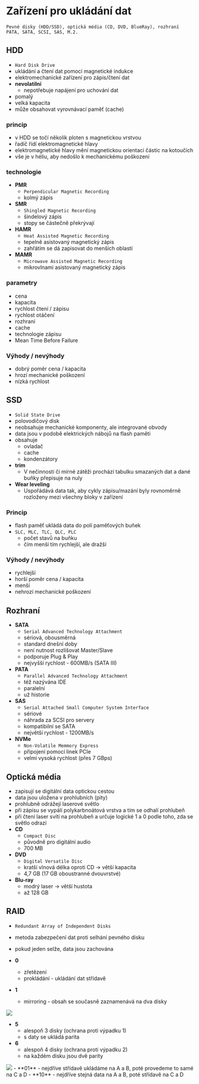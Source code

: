 # Zařízení pro ukládání dat

`Pevné disky (HDD/SSD), optická média (CD, DVD, BlueRay), rozhraní PATA, SATA, SCSI, SAS, M.2.`

## HDD

- `Hard Disk Drive`
- ukládání a čtení dat pomocí magnetické indukce
- elektromechanické zařízení pro zápis/čtení dat
- **nevolatilní**
  - nepotřebuje napájení pro uchování dat
- pomalý
- velká kapacita
- může obsahovat vyrovnávací paměť (cache)

### princip

- v HDD se točí několik ploten s magnetickou vrstvou
- řadič řídí elektromagnetické hlavy
- elektromagnetické hlavy mění magnetickou orientaci částic na kotoučích
- vše je v héliu, aby nedošlo k mechanickému poškození

### technologie

- **PMR**
  - `Perpendicular Magnetic Recording`
  - kolmý zápis
- **SMR**
  - `Shingled Magnetic Recording`
  - šindelový zápis
  - stopy se částečně překrývají
- **HAMR**
  - `Heat Assisted Magnetic Recording`
  - tepelně asistovaný magnetický zápis
  - zahřátím se dá zapisovat do menších oblastí
- **MAMR**
  - `Microwave Assisted Magnetic Recording`
  - mikrovlnami asistovaný magnetický zápis

### parametry

- cena
- kapacita
- rychlost čtení / zápisu
- rychlost otáčení
- rozhraní
- cache
- technologie zápisu
- Mean Time Before Failure

### Výhody / nevýhody

- dobrý poměr cena / kapacita
- hrozí mechanické poškození
- nízká rychlost

## SSD

- `Solid State Drive`
- polovodičový disk
- neobsahuje mechanické komponenty, ale integrované obvody
- data jsou v podobě elektrických nábojů na flash paměti
- obsahuje
  - ovladač
  - cache
  - kondenzátory
- **trim**
  - V nečinnosti či mírné zátěži prochází tabulku smazaných dat a dané buňky přepisuje na nuly
- **Wear leveling**
  - Uspořádává data tak, aby cykly zápisu/mazání byly rovnoměrně rozloženy mezi všechny bloky v zařízení

### Princip

- flash paměť ukládá data do polí paměťových buňek
- `SLC, MLC, TLC, QLC, PLC`
  - počet stavů na buňku
  - čím menší tím rychlejší, ale dražší

### Výhody / nevýhody

- rychlejší
- horší poměr cena / kapacita
- menší
- nehrozí mechanické poškození

## Rozhraní

- **SATA**
  - `Serial Advanced Technology Attachment`
  - sériová, obousměrná
  - standard dnešní doby
  - není nutnost rozlišovat Master/Slave
  - podporuje Plug & Play
  - nejvyšší rychlost - 600MB/s (SATA III)
- **PATA**
  - `Parallel Advanced Technology Attachment`
  - též nazývána IDE
  - paralelní
  - už historie
- **SAS**
  - `Serial Attached Small Computer System Interface`
  - sériové
  - náhrada za SCSI pro servery
  - kompatibilní se SATA
  - největší rychlost - 1200MB/s
- **NVMe**
  - `Non-Volatile Memmory Express`
  - připojení pomocí linek PCIe
  - velmi vysoká rychlost (přes 7 GBps)

## Optická média

- zapisují se digitální data optickou cestou
- data jsou uložena v prohlubních (pity)
- prohlubně odrážejí laserové světlo
- při zápisu se vypálí polykarbnoátová vrstva a tím se odhalí prohlubeň
- při čtení laser svítí na prohlubeň a určuje logické 1 a 0 podle toho, zda se světlo odrazí
- **CD**
  - `Compact Disc`
  - původně pro digitální audio
  - 700 MB
- **DVD**
  - `Digital Versatile Disc`
  - kratší vlnová délka oproti CD → větší kapacita
  - 4,7 GB (17 GB oboustranné dvouvrstvé)
- **Blu-ray**
  - modrý laser → větší hustota
  - až 128 GB

## RAID

- `Redundant Array of Independent Disks`
- metoda zabezpečení dat proti selhání pevného disku
- pokud jeden selže, data jsou zachována

- **0**
  - zřetězení
  - prokládání - ukládání dat střídavě
- **1**
  - mirroring - obsah se současně zaznamenává na dva disky

<image src="./images/raid01.png">

- **5**
  - alespoň 3 disky (ochrana proti výpadku 1)
  - s daty se ukládá parita
- **6**
  - alespoň 4 disky (ochrana proti výpadku 2)
  - na každém disku jsou dvě parity

<image src="./images/raid56.png">
- **01**
  - nejdříve střídavě ukládáme na A a B, poté provedeme to samé na C a D
- **10**
  - nejdříve stejná data na A a B, poté střídavě na C a D
